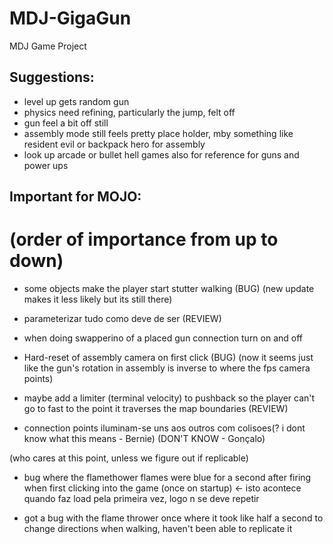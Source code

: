 # MDJ-GigaGun
MDJ Game Project

## Suggestions:
 - level up gets random gun
 - physics need refining, particularly the jump, felt off
 - gun feel a bit off still
 - assembly mode still feels pretty place holder, mby something like resident evil or backpack hero for assembly
 - look up arcade or bullet hell games also for reference for guns and power ups

## Important for MOJO:
# (order of importance from up to down)

 - some objects make  the player start stutter walking (BUG) (new update makes it less likely but its still there)
 
 - parameterizar tudo como deve de ser (REVIEW)

 - when doing swapperino of a placed gun connection turn on and off
 
 - Hard-reset of assembly camera on first click (BUG) (now it seems just like the gun's rotation in assembly is inverse to where the fps camera points)
 
 - maybe add a limiter (terminal velocity) to pushback so the player can't go to fast to the point it traverses the map boundaries (REVIEW)

 - connection points iluminam-se uns aos outros com colisoes(? i dont know what this means - Bernie) (DON'T KNOW - Gonçalo)

(who cares at this point, unless we figure out if replicable)
 - bug where the flamethower flames were blue for a second after firing when first clicking into the game (once on startup) <- isto acontece quando faz load pela primeira vez, logo n se deve repetir

 - got a bug with the flame thrower once where it took like half a second to change directions when walking, haven't been able to replicate it